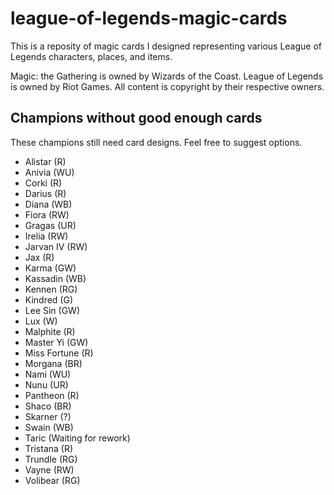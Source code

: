 # league-of-legends-magic-cards

This is a reposity of magic cards I designed representing various League of Legends characters, places, and items. 

Magic: the Gathering is owned by Wizards of the Coast. League of Legends is owned by Riot Games. All content is copyright by their respective owners.

## Champions without good enough cards
These champions still need card designs. Feel free to suggest options.

* Alistar (R)
* Anivia (WU)
* Corki (R)
* Darius (R)
* Diana (WB)
* Fiora (RW)
* Gragas (UR)
* Irelia (RW)
* Jarvan IV (RW)
* Jax (R)
* Karma (GW)
* Kassadin (WB)
* Kennen (RG)
* Kindred (G)
* Lee Sin (GW)
* Lux (W)
* Malphite (R)
* Master Yi (GW)
* Miss Fortune (R)
* Morgana (BR)
* Nami (WU)
* Nunu (UR)
* Pantheon (R)
* Shaco (BR)
* Skarner (?)
* Swain (WB)
* Taric (Waiting for rework)
* Tristana (R)
* Trundle (RG)
* Vayne (RW)
* Volibear (RG)
